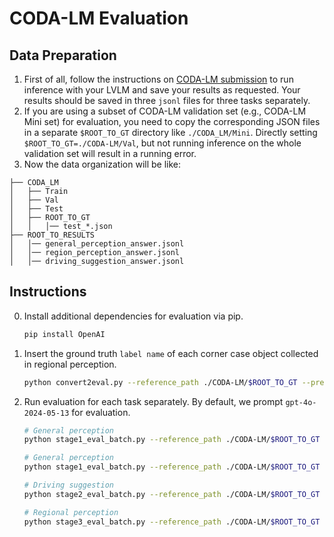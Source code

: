 # CODA-LM Evaluation

## Data Preparation

1. First of all, follow the instructions on [CODA-LM submission](https://coda-dataset.github.io/w-coda2024/track1/index.html#submission) to run inference with your LVLM and save your results as requested. Your results should be saved in three `jsonl` files for three tasks separately.
2. If you are using a subset of CODA-LM validation set (e.g., CODA-LM Mini set) for evaluation, you need to copy the corresponding JSON files in a separate `$ROOT_TO_GT` directory like `./CODA_LM/Mini`. Directly setting `$ROOT_TO_GT=./CODA-LM/Val`, but not running inference on the whole validation set will result in a running error. 
3. Now the data organization will be like:

```
├── CODA_LM
│   ├── Train
│   ├── Val
│   ├── Test
│   ├── ROOT_TO_GT
│   │   │── test_*.json
├── ROOT_TO_RESULTS
│   │── general_perception_answer.jsonl
│   │── region_perception_answer.jsonl
│   │── driving_suggestion_answer.jsonl 
```



## Instructions

0. Install additional dependencies for evaluation via pip.

   ```bash
   pip install OpenAI
   ```

1. Insert the ground truth `label name` of each corner case object collected in regional perception.

   ```bash
   python convert2eval.py --reference_path ./CODA-LM/$ROOT_TO_GT --prediction_path $ROOT_TO_RESULTS/driving_suggestion_answer.jsonl
   ```

2. Run evaluation for each task separately. By default, we prompt `gpt-4o-2024-05-13` for evaluation.

   ```bash
   # General perception
   python stage1_eval_batch.py --reference_path ./CODA-LM/$ROOT_TO_GT --prediction_path $ROOT_TO_RESULTS/general_perception_answer.jsonl --save_path eval/general_perception_answer --model_name gpt-4o-2024-05-13 --api_key $OPENAI_KEY
   
   # General perception
   python stage1_eval_batch.py --reference_path ./CODA-LM/$ROOT_TO_GT --prediction_path $ROOT_TO_RESULTS/general_perception_answer.jsonl --save_path eval/general_perception_answer --model_name gpt-4o-2024-05-13 --api_key $OPENAI_KEY
   
   # Driving suggestion
   python stage2_eval_batch.py --reference_path ./CODA-LM/$ROOT_TO_GT --prediction_path $ROOT_TO_RESULTS/driving_suggestion_answer.jsonl --save_path eval/driving_suggestion_answer --model_name gpt-4o-2024-05-13 --api_key $OPENAI_KEY
   
   # Regional perception
   python stage3_eval_batch.py --reference_path ./CODA-LM/$ROOT_TO_GT --prediction_path $ROOT_TO_RESULTS/region_perception_answer_w_label.jsonl --save_path eval/region_perception_answer_w_label --model_name gpt-4o-2024-05-13 --api_key $OPENAI_KEY
   ```